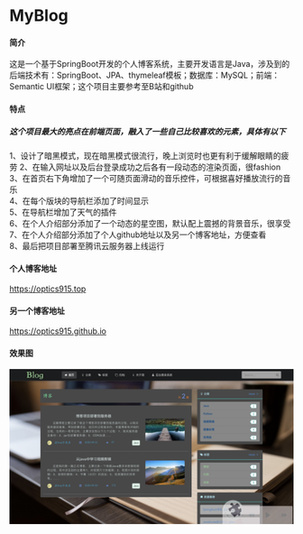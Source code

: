 # MyBlog
#### 简介  
这是一个基于SpringBoot开发的个人博客系统，主要开发语言是Java，涉及到的后端技术有：SpringBoot、JPA、thymeleaf模板；数据库：MySQL；前端：Semantic UI框架；这个项目主要参考至B站和github  
#### 特点 
##### 这个项目最大的亮点在前端页面，融入了一些自己比较喜欢的元素，具体有以下
1、设计了暗黑模式，现在暗黑模式很流行，晚上浏览时也更有利于缓解眼睛的疲劳 
2、在输入网址以及后台登录成功之后各有一段动态的渲染页面，很fashion  
3、在首页右下角增加了一个可随页面滑动的音乐控件，可根据喜好播放流行的音乐  
4、在每个版块的导航栏添加了时间显示  
5、在导航栏增加了天气的插件  
6、在个人介绍部分添加了一个动态的星空图，默认配上震撼的背景音乐，很享受  
7、在个人介绍部分添加了个人github地址以及另一个博客地址，方便查看  
8、最后把项目部署至腾讯云服务器上线运行    
#### 个人博客地址  
https://optics915.top
#### 另一个博客地址  
https://optics915.github.io
#### 效果图
![](https://github.com/optics915/MyBlog/blob/master/index.png)

